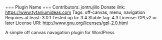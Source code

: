 === Plugin Name ===
Contributors: jontrujillo
Donate link: https://www.tytaniumideas.com
Tags: off-canvas, menu, navigation
Requires at least: 3.0.1
Tested up to: 3.4
Stable tag: 4.3
License: GPLv2 or later
License URI: http://www.gnu.org/licenses/gpl-2.0.html

A simple off canvas navagation plugin for WordPress